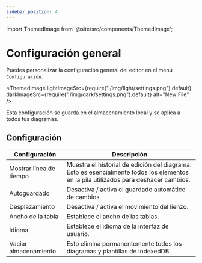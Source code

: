 ```yaml
---
sidebar_position: 4
---
```


import ThemedImage from '@site/src/components/ThemedImage';

# Configuración general

Puedes personalizar la configuración general del editor en el menú `Configuración`.

<ThemedImage lightImageSrc={require("./img/light/settings.png").default} darkImageSrc={require("./img/dark/settings.png").default} alt="New File" />

Esta configuración se guarda en el almacenamiento local y se aplica a todos tus diagramas.

## Configuración

| Configuración | Descripción |
| -------- | ------- |
| Mostrar línea de tiempo | Muestra el historial de edición del diagrama. Esto es esencialmente todos los elementos en la pila utilizados para deshacer cambios. |
| Autoguardado | Desactiva / activa el guardado automático de cambios. |
| Desplazamiento | Desactiva / activa el movimiento del lienzo. |
| Ancho de la tabla | Establece el ancho de las tablas. |
| Idioma | Establece el idioma de la interfaz de usuario. |
| Vaciar almacenamiento | Esto elimina permanentemente todos los diagramas y plantillas de IndexedDB. |
